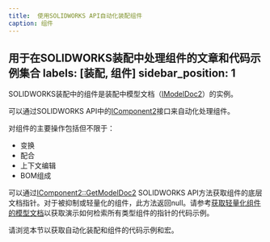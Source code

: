 ```yaml
---
title:  使用SOLIDWORKS API自动化装配组件
caption: 组件
---
```

 用于在SOLIDWORKS装配中处理组件的文章和代码示例集合
labels: [装配, 组件]
sidebar_position: 1
---
SOLIDWORKS装配中的组件是装配中模型文档（[IModelDoc2](https://help.solidworks.com/2018/english/api/sldworksapi/SolidWorks.Interop.sldworks~SolidWorks.Interop.sldworks.IModelDoc2.html)）的实例。

可以通过SOLIDWORKS API中的[IComponent2](https://help.solidworks.com/2018/english/api/sldworksapi/SolidWorks.Interop.sldworks~SolidWorks.Interop.sldworks.IComponent2.html)接口来自动化处理组件。

对组件的主要操作包括但不限于：

* 变换
* 配合
* 上下文编辑
* BOM组成

可以通过[IComponent2::GetModelDoc2](https://help.solidworks.com/2012/english/api/sldworksapi/solidworks.interop.sldworks~solidworks.interop.sldworks.icomponent2~getmodeldoc2.html) SOLIDWORKS API方法获取组件的底层文档指针。对于被抑制或轻量化的组件，此方法返回null。请参考[获取轻量化组件的模型文档](/docs/codestack/solidworks-api/document/assembly/components/lightweight-get-model-doc/)以获取演示如何检索所有类型组件的指针的代码示例。

请浏览本节以获取自动化装配和组件的代码示例和宏。